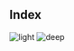 ## Index
![light](https://user-images.githubusercontent.com/12748752/150695340-c086876c-1e29-4493-b03b-cbff51dba02a.png)
![deep](https://user-images.githubusercontent.com/12748752/150695343-8977b5d0-3cd4-4959-b90e-9fe72d336d42.png)

